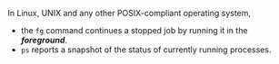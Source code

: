 

In Linux, UNIX and any other POSIX-compliant operating system,

- the `fg` command continues a stopped job by running it in the ***foreground***.
- `ps` reports a snapshot of the status of currently running processes.
